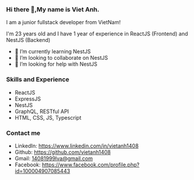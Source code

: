 ### Hi there 👋,My name is Viet Anh. 

I am a junior fullstack developer from VietNam!

I'm 23 years old and I have 1 year of experience in ReactJS (Frontend) and NestJS (Backend)


- 🌱 I’m currently learning NestJS
- 👯 I’m looking to collaborate on NestJS
- 🤔 I’m looking for help with NestJS

### Skills and Experience
- ReactJS
- ExpressJS
- NestJS
- GraphQL, RESTful API
- HTML, CSS, JS, Typescript

### Contact me
- LinkedIn: https://www.linkedin.com/in/vietanh1408
- Github: https://github.com/vietanh1408
- Gmail: 14081999lva@gmail.com
- Facebook: https://www.facebook.com/profile.php?id=100004907085443

